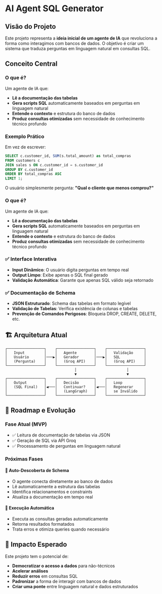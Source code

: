 # AI Agent SQL Generator

## Visão do Projeto

Este projeto representa a **ideia inicial de um agente de IA** que revoluciona a forma como interagimos com bancos de dados. O objetivo é criar um sistema que traduza perguntas em linguagem natural em consultas SQL.

## Conceito Central

### O que é?
Um agente de IA que:
- **Lê a documentação das tabelas** 
- **Gera scripts SQL** automaticamente baseados em perguntas em linguagem natural
- **Entende o contexto** e estrutura do banco de dados
- **Produz consultas otimizadas** sem necessidade de conhecimento técnico profundo

### Exemplo Prático
Em vez de escrever:
```sql
SELECT c.customer_id, SUM(s.total_amount) as total_compras
FROM customers c
JOIN sales s ON c.customer_id = s.customer_id
GROUP BY c.customer_id
ORDER BY total_compras ASC
LIMIT 1;
```

O usuário simplesmente pergunta: **"Qual o cliente que menos comprou?"**

### O que é?
Um agente de IA que:
- **Lê a documentação das tabelas** 
- **Gera scripts SQL** automaticamente baseados em perguntas em linguagem natural
- **Entende o contexto** e estrutura do banco de dados
- **Produz consultas otimizadas** sem necessidade de conhecimento técnico profundo

### ✅ **Interface Interativa**
- **Input Dinâmico**: O usuário digita perguntas em tempo real
- **Output Limpo**: Exibe apenas o SQL final gerado
- **Validação Automática**: Garante que apenas SQL válido seja retornado

### ✅ **Documentação de Schema**
- **JSON Estruturado**: Schema das tabelas em formato legível
- **Validação de Tabelas**: Verifica existência de colunas e tabelas
- **Prevenção de Comandos Perigosos**: Bloqueia DROP, CREATE, DELETE, etc.

## 🏗️ Arquitetura Atual

```
┌─────────────────┐    ┌─────────────────┐    ┌─────────────────┐
│   Input         │    │   Agente        │    │   Validação     │
│   Usuário       │───▶│   Gerador       │───▶│   SQL           │
│   (Pergunta)    │    │   (Groq API)    │    │   (Groq API)    │
└─────────────────┘    └─────────────────┘    └─────────────────┘
                                │                       │
                                ▼                       ▼
┌─────────────────┐    ┌─────────────────┐    ┌─────────────────┐
│   Output        │    │   Decisão       │    │   Loop          │
│   (SQL Final)   │◀───│   Continuar?    │◀───│   Regenerar     │
│                 │    │   (LangGraph)   │    │   se Inválido   │
└─────────────────┘    └─────────────────┘    └─────────────────┘
```

## 🔮 Roadmap e Evolução

### Fase Atual (MVP)
- ✅ Leitura de documentação de tabelas via JSON
- ✅ Geração de SQL via API Groq
- ✅ Processamento de perguntas em linguagem natural

### Próximas Fases

#### 🔄 **Auto-Descoberta de Schema**
- O agente conecta diretamente ao banco de dados
- Lê automaticamente a estrutura das tabelas
- Identifica relacionamentos e constraints
- Atualiza a documentação em tempo real

#### 🤖 **Execução Automática**
- Executa as consultas geradas automaticamente
- Retorna resultados formatados
- Trata erros e otimiza queries quando necessário

## 🌟 Impacto Esperado

Este projeto tem o potencial de:
- **Democratizar o acesso a dados** para não-técnicos
- **Acelerar análises** 
- **Reduzir erros** em consultas SQL
- **Padronizar** a forma de interagir com bancos de dados
- **Criar uma ponte** entre linguagem natural e dados estruturados
